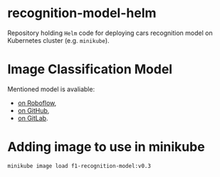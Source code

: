 # recognition-model-helm
Repository holding `Helm` code for deploying cars recognition model on Kubernetes cluster (e.g. `minikube`). 

# Image Classification Model
Mentioned model is avaliable:
- [on Roboflow](https://universe.roboflow.com/tarik-yilmaz-kanzileri/detection-f1-cars),
- [on GitHub](https://github.com/azawalich/formula-one-recognition-model),
- [on GitLab](https://gitlab.com/formula-1-fullstack-mlops/formula-one-recognition-model).

# Adding image to use in minikube
`minikube image load f1-recognition-model:v0.3`